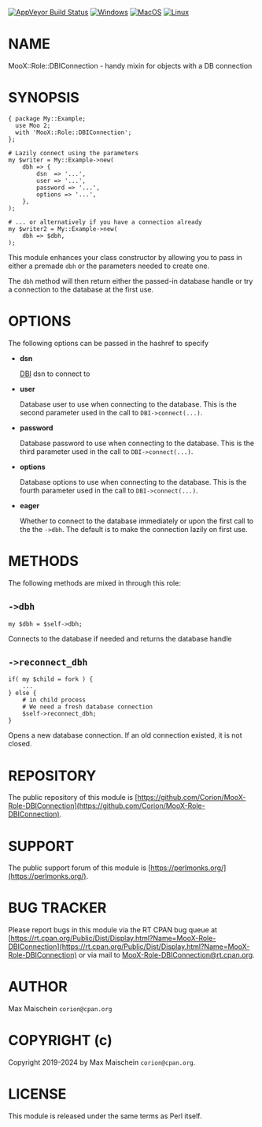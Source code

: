 
[![AppVeyor Build Status](https://ci.appveyor.com/api/projects/status/github/Corion/MooX-Role-DBIConnection?branch=master&svg=true)](https://ci.appveyor.com/project/Corion/MooX-Role-DBIConnection)
[![Windows](https://github.com/Corion/MooX-Role-DBIConnection/workflows/windows/badge.svg)](https://github.com/Corion/MooX-Role-DBIConnection/actions?query=workflow%3Awindows)
[![MacOS](https://github.com/Corion/MooX-Role-DBIConnection/workflows/macos/badge.svg)](https://github.com/Corion/MooX-Role-DBIConnection/actions?query=workflow%3Amacos)
[![Linux](https://github.com/Corion/MooX-Role-DBIConnection/workflows/linux/badge.svg)](https://github.com/Corion/MooX-Role-DBIConnection/actions?query=workflow%3Alinux)

# NAME

MooX::Role::DBIConnection - handy mixin for objects with a DB connection

# SYNOPSIS

    { package My::Example;
      use Moo 2;
      with 'MooX::Role::DBIConnection';
    };

    # Lazily connect using the parameters
    my $writer = My::Example->new(
        dbh => {
            dsn  => '...',
            user => '...',
            password => '...',
            options => '...',
        },
    );

    # ... or alternatively if you have a connection already
    my $writer2 = My::Example->new(
        dbh => $dbh,
    );

This module enhances your class constructor by allowing you to pass in either
a premade `dbh` or the parameters needed to create one.

The `dbh` method will then return either the passed-in database handle or
try a connection to the database at the first use.

# OPTIONS

The following options can be passed in the hashref to specify

- **dsn**

    [DBI](https://metacpan.org/pod/DBI) dsn to connect to

- **user**

    Database user to use when connecting to the database. This is the second
    parameter used in the call to `DBI->connect(...)`.

- **password**

    Database password to use when connecting to the database. This is the third
    parameter used in the call to `DBI->connect(...)`.

- **options**

    Database options to use when connecting to the database. This is the fourth
    parameter used in the call to `DBI->connect(...)`.

- **eager**

    Whether to connect to the database immediately or upon the first call to the
    the `->dbh`. The default is to make the connection lazily on first use.

# METHODS

The following methods are mixed in through this role:

## `->dbh`

    my $dbh = $self->dbh;

Connects to the database if needed and returns the database handle

## `->reconnect_dbh`

    if( my $child = fork ) {
        ...
    } else {
        # in child process
        # We need a fresh database connection
        $self->reconnect_dbh;
    }

Opens a new database connection. If an old connection existed, it is
not closed.

# REPOSITORY

The public repository of this module is
[https://github.com/Corion/MooX-Role-DBIConnection](https://github.com/Corion/MooX-Role-DBIConnection).

# SUPPORT

The public support forum of this module is [https://perlmonks.org/](https://perlmonks.org/).

# BUG TRACKER

Please report bugs in this module via the RT CPAN bug queue at
[https://rt.cpan.org/Public/Dist/Display.html?Name=MooX-Role-DBIConnection](https://rt.cpan.org/Public/Dist/Display.html?Name=MooX-Role-DBIConnection)
or via mail to [MooX-Role-DBIConnection@rt.cpan.org](mailto:MooX-Role-DBIConnection@rt.cpan.org).

# AUTHOR

Max Maischein `corion@cpan.org`

# COPYRIGHT (c)

Copyright 2019-2024 by Max Maischein `corion@cpan.org`.

# LICENSE

This module is released under the same terms as Perl itself.
